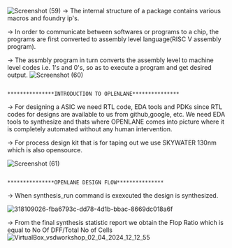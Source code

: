 ![Screenshot (59)](https://github.com/Santhosh1901/VSD_Digital_VLSI_SoC_design/assets/66910104/3ea3acd3-ae7d-42aa-b966-2469d3936181)
-> The internal structure of a package contains various macros and foundry ip's.

-> In order to communicate between softwares or programs to a chip,  the programs are first converted to assembly level language(RISC V assembly program).

-> The assmbly program in turn converts the assembly level to machine level codes i.e. 1's and 0's, so as to execute a program and get desired output.
![Screenshot (60)](https://github.com/Santhosh1901/VSD_Digital_VLSI_SoC_design/assets/66910104/d7f35262-48f7-482c-9de3-02c6b105e1d1)

                                                                 ***************INTRODUCTION TO OPLENLANE***************

-> For designing a ASIC we need RTL code, EDA tools and PDKs since RTL codes for designs are available to us from github,google, etc. We need EDA tools to synthesize and thats where OPENLANE comes into picture where it is completely automated without any human intervention.

-> For process design kit that is for taping out we use SKYWATER 130nm which is also opensource.

![Screenshot (61)](https://github.com/Santhosh1901/VSD_Digital_VLSI_SoC_design/assets/66910104/73e36abe-50a1-4599-a820-75be2d141ae1)


                                                                    ***************OPENLANE DESIGN FLOW***************

-> When synthesis_run command is exexcuted the design is synthesized.

![318109026-fba6793c-dd78-4d1b-bbac-8669dc018a6f](https://github.com/Santhosh1901/VSD_Digital_VLSI_SoC_design/assets/66910104/847328cb-f289-45e0-9304-99107cd822a9)

-> From the final synthesis statistic report we obtain the Flop Ratio which is equal to No Of DFF/Total No of Cells
![VirtualBox_vsdworkshop_02_04_2024_12_12_55](https://github.com/Santhosh1901/VSD_Digital_VLSI_SoC_design/assets/66910104/5e84a8bf-f960-463e-95f7-b1b567e60046)








